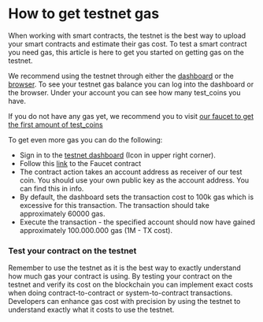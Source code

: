 # How to get testnet gas

<div class="dot-navigation">
    <a class="dot-navigation__item" href="gas-pricing.html"></a>
    <a class="dot-navigation__item" href="storage-gas-price.html"></a>
    <a class="dot-navigation__item" href="zk-computation-gas-fees.html"></a>
    <a class="dot-navigation__item dot-navigation__item--active" href="how-to-get-testnet-gas.html"></a>
    <a class="dot-navigation__item" href="efficient-gas-practices.html"></a>
    <a class="dot-navigation__item" href="contract-to-contract-gas-estimation.html"></a>
    <!-- Repeat above for more dots -->
</div>
When working with smart contracts, the testnet is the best way to upload your smart contracts and estimate their gas cost. To test a smart contract you need gas, this article is here to get you started on getting gas on the testnet. 

We recommend using the testnet through either the [dashboard](https://testnet.partisiablockchain.com/) or the [browser](https://browser.testnet.partisiablockchain.com). To see your testnet gas balance you can log into the dashboard or the browser. Under your account you can see how many test_coins you have. 

If you do not have any gas yet, we recommend you to visit [our faucet to get the first amount of test_coins](https://testnet.mpcfaucet.com/)

To get even more gas you can do the following: 
- Sign in to the [testnet dashboard](https://testnet.partisiablockchain.com/) (Icon in upper right corner).
- Follow this [link](https://testnet.partisiablockchain.com/info/contract/02c14c29b2697f3c983ada0ee7fac83f8a937e2ecd) to the Faucet contract
- The contract action takes an account address as receiver of our test coin. You should use your own public key as the account address. You can find this in info.
- By default, the dashboard sets the transaction cost to 100k gas which is excessive for this transaction. The transaction should take approximately 60000 gas.
- Execute the transaction - the specified account should now have gained approximately 100.000.000 gas (1M - TX cost).

### Test your contract on the testnet
Remember to use the testnet as it is the best way to exactly understand how much gas your contract is using. By testing your contract on the testnet and verify its cost on the blockchain you can implement exact costs when doing contract-to-contract or system-to-contract transactions. Developers can enhance gas cost with precision by using the testnet to understand exactly what it costs to use the testnet. 